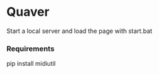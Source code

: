 # Quaver

Start a local server and load the page with start.bat

### Requirements

pip install midiutil
